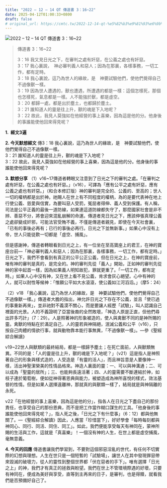 ```yaml
---
title: "2022 – 12 – 14 QT 傳道書 3：16~22"
date: 2025-04-12T01:00:33+0800
draft: false
# original_url: https://cmtc.tw/2022-12-14-qt-%e5%82%b3%e9%81%93%e6%9b%b8-3%ef%bc%9a1622
---
```


![2022 – 12 – 14 QT 傳道書 3：16\~22](/images/qt.jpg  "2022 – 12 – 14 QT 傳道書 3：16\~22")

> 傳道書 3：16\~22
>
> 3：16 我又見日光之下，在審判之處有奸惡，在公義之處也有奸惡。  
> 3：17 我心裏說，　神必審判義人和惡人；因為在那裏，各樣事務，一切工作，都有定時。  
> 3：18 我心裏說，這乃為世人的緣故，是　神要試驗他們，使他們覺得自己不過像獸一樣。  
> 3：19 因為世人遭遇的，獸也遭遇，所遭遇的都是一樣：這個怎樣死，那個也怎樣死，氣息都是一樣。人不能強於獸，都是虛空。  
> 3：20 都歸一處，都是出於塵土，也都歸於塵土。  
> 3：21 誰知道人的靈是往上升，獸的魂是下入地呢？  
> 3：22 故此，我見人莫強如在他經營的事上喜樂，因為這是他的分。他身後的事誰能使他回來得見呢？

**1.  經文3遍**

**2. 今天默想經文**
傳3：18 我心裏說，這乃為世人的緣故，是　神要試驗他們，使他們覺得自己不過像獸一樣。  
3：21 誰知道人的靈是往上升，獸的魂是下入地呢？  
3：22 故此，我見人莫強如在他經營的事上喜樂，因為這是他的分。他身後的事誰能使他回來得見呢？

**3. 默想分享**
（1）v16\~17傳道者轉眼又注意到了日光之下的審判之處。「在審判之處有奸惡，在公義之處也有奸惡。」（v16），可譯為「應有公平之處有奸惡，應有公義之處也有奸惡。」（和合本修訂版）神的審判是完全的、公義的、至高的；世人一切的權柄都是出於神。祂賜人在世上有不同程度的權柄，為的是要代表神在地上行使公義、慈愛與信實，為要叫惡人受罰，冤屈者得伸、義人受到保護。有人稱，司法是公平正義的最後一道防線，如果連這道防線都失守了，那麼國家社會是非不辨、善惡不分，將會迎來混亂崩解的命運。傳道者見日光之下，應該伸張真理公義之處卻變成奸邪，可能法官受賄不義，不僅是傳道者親見，即使在今天社會裏，「已有的事後必再有；已行的事後必再行。日光之下並無新事。」如果心中沒有上帝，世人只能徒歎一切都是「虛空、捕風」。

但是感謝神，傳道者轉眼看到日光之上，有一位坐在至高寶座上的君王，在神的寶座台前—「神必審判義人和惡人；因為在那裏，各樣事務，一切工作，都有定時。」日光之下，我們不會看到有真正的公平公正公義，但在日光之上，在神的寶座前，唯有神的審判是真的，是完全的。神的審判先從「義人」開始，正如神的審判先從神的家中起首一樣，因為如果義人明知故犯，罪就更重了。「一切工作，都有定時。」如果人心中沒有神，又在世上看不見公義，肯求會灰心絕望。心中有神的人，就可以耐性等候神：「惟願公平如大水滾滾，使公義如江河滔滔。」（摩5：24）

（2）v18 「我心裏說，這乃為世人的緣故，是　神要試驗他們，使他們覺得自己不過像獸一樣。」傳道者大膽的指出，神允許日光之下存在不公義，並且「使已過的事重新再來」，並非祂對不義漠不關心，而是要讓人經歷「試驗」，叫人認識自己裡面的光景。人的不義證明了亞當後裔的全然敗壞，「神造人原是正直，但他們尋出許多巧計」（7：29）。人是照著神的形象被造的，使人與禽獸不同的是神所賜的靈。禽獸的特點在於滿足自己，人的靈若與神隔絕，泯滅公義和公平（v16），只按自己肉體的情欲行事，就與動物靠本能行事無異，「不過像獸一樣」。—參《聖經綜合解讀》

v19\~22世人與獸類的最終結局，都是一樣歸予塵土；在死亡面前，人與獸類無異。不同的是：「人的靈是往上升，獸的魂是下入地呢？」（v21）這是指人是神照著自己的形象與樣式造的，人受造是「有靈的活人」，而且神旨意是人要像神一樣，活出神聖潔榮美的性情品格來。神造人裏面的靈：一、可以與神溝通；二、可以成為「聖靈的居所」；三、也能夠長遠活著；四、人的靈需要不斷連結於神，如枝子連於葡萄樹，便如從神得著恩典與能力，被塑造成為神所喜悅的樣式，效法基督的性情。但是如果人選擇遠離神，那就真的與獸類一樣了，結局就是與神隔離的永死。

v22「在他經營的事上喜樂，因為這是他的分」，指各人在日光之下盡自己的那份責任，也享受自己的那份恩典，而不是把工作當作糊口謀生的工具。「他身後的事誰能使他回來得見呢？」，指人死之後，「日光之下有什麼事」（6：12）都與他無關了。—《聖經綜合解讀》因此，人應當「珍惜當下」，好好學會「每時每刻都與神同心、同行、同活、同住、同工」。如此，我們便能享受每天有神同在，蒙神所賜的生活與工作，這就是「真喜樂」！一個沒有神的人生，在世上都是虛空捕風，毫無意義。

**4. 今天的回應**
傳道書讓我們學習到，不要對這個邪惡淫亂的世代，有任何不切實際的幻想與理想。人生在世只是一個短暫的「試驗場」，讓世人在其中發現罪惡帶來毀滅的破壞力，從人的靈性到整個世界都「伏在惡者的手下」。唯有選擇「日光之上」的神，我們才有真正的拯救與盼望。我們在世上不管環境際遇的好壞，只要有神同在，便成為美好與享受，直等到主再來的日子，是審判，也是得贖，就看我們是否預備好自己了。
